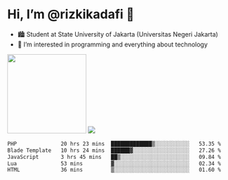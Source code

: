 # Hi, I’m @rizkikadafi 👋
- 🏙 Student at State University of Jakarta (Universitas Negeri Jakarta)
- 👀 I’m interested in programming and everything about technology
<img height="180em" src="https://github-readme-stats.vercel.app/api?username=rizkikadafi&show_icons=true&hide_border=true&&count_private=true&include_all_commits=true" />
<img src="https://github-readme-stats.vercel.app/api/top-langs/?username=rizkikadafi&show_icons=true&hide_border=true&&count_private=true&include_all_commits=true" />

<!--START_SECTION:waka-->

```txt
PHP              20 hrs 23 mins  █████████████▒░░░░░░░░░░░   53.35 %
Blade Template   10 hrs 24 mins  ██████▓░░░░░░░░░░░░░░░░░░   27.26 %
JavaScript       3 hrs 45 mins   ██▒░░░░░░░░░░░░░░░░░░░░░░   09.84 %
Lua              53 mins         ▓░░░░░░░░░░░░░░░░░░░░░░░░   02.34 %
HTML             36 mins         ▒░░░░░░░░░░░░░░░░░░░░░░░░   01.60 %
```

<!--END_SECTION:waka-->

<!---
rizkikadafi/rizkikadafi is a ✨ special ✨ repository because its `README.md` (this file) appears on your GitHub profile.
You can click the Preview link to take a look at your changes.
--->
